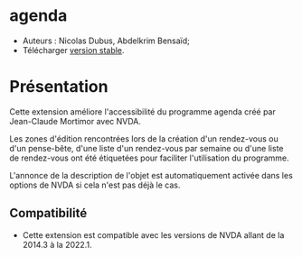 # agenda

* Auteurs : Nicolas Dubus, Abdelkrim Bensaïd;
* Télécharger [version stable][1].


# Présentation #

Cette extension améliore l'accessibilité du programme agenda créé par Jean-Claude Mortimor avec NVDA.

Les zones d'édition rencontrées lors de la création d'un rendez-vous ou d'un pense-bête, d'une liste d'un rendez-vous par semaine ou d'une liste de rendez-vous ont été étiquetées pour faciliter l'utilisation du programme.

L'annonce de la description de l'objet est automatiquement activée dans les options de NVDA si cela n'est pas déjà le cas.

## Compatibilité ##

* Cette extension est compatible avec les versions de NVDA allant de la 2014.3 à la 2022.1.

[1]: https://github.com/ndubus/agenda/releases/download/v22.05/agenda-22.05.nvda-addon